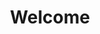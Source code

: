 ---
home: true
icon: home
title: Welcome
heroImage: ./android-chrome-512x512.png
heroFullScreen: true
heroText: Know No Evil
tagline: Somewhere to recap knowledge
actions:
  - text: Bachelor
    link: ./bachelor/
    type: primary

  - text: Master
    link: ./master/
    type: primary
---